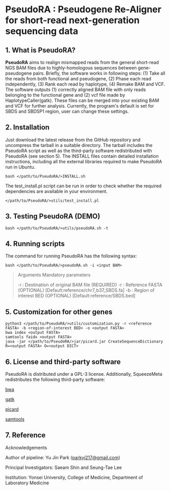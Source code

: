 # PseudoRA : Pseudogene Re-Aligner for short-read next-generation sequencing data

## 1. What is PseudoRA?
**PseudoRA** aims to realign mismapped reads from the general short-read NGS BAM files due to highly-homologous sequences between gene-pseudogene pairs. Briefly, the software works in following steps: (1) Take all the reads from both functional and pseudogene, (2) Phase each read independently, (3) Rank each read by haplotype, (4) Remake BAM and VCF. The software outputs (1) correctly aligned BAM file with only reads belonging to the functional gene and (2) vcf file made by HaplotypeCaller(gatk). These files can be merged into your existing BAM and VCF for further analysis. Currently, the program's default is set for SBDS and SBDSP1 region, user can change these settings.

## 2. Installation
Just download the latest release from the GitHub repository and uncompress the tarball in a suitable directory. The tarball includes the PseudoRA script as well as the third-party software redistributed with PseudoRA (see section 5). The INSTALL files contain detailed installation instructions, including all the external libraries required to make PseudoRA run in Ubuntu.

    bash </path/to/PseudoRA/>INSTALL.sh
    
The test_install.pl script can be run in order to check whether the required dependencies are available in your environment.

    </path/to/PseudoRA/>utils/test_install.pl

## 3. Testing PseudoRA (DEMO)

    bash </path/to/PseudoRA/>utils/pseudoRA.sh -t

## 4. Running scripts

The command for running PseudoRA has the following syntax:

    bash </path/to/PseudoRA/>pseudoRA.sh -i <input BAM>

>Arguments Mandatory parameters
>
>-i <string>: Destination of original BAM file (REQUIRED)
>-r <string>: Reference FASTA (OPTIONAL) [Default:reference/chr7_b37_SBDS.fa]
>-b <string>: Region of interest BED (OPTIONAL)  [Default:reference/SBDS.bed]

## 5. Customization for other genes

    python3 </path/to/PseudoRA/>utils/customization.py -r <reference FASTA> -b <region-of-interest BED> -o <output FASTA>
    bwa index <output FASTA>
    samtools faidx <output FASTA>
    java -jar </path/to/PseudoRA/>jar/picard.jar CreateSequenceDictionary R=<output FASTA> O=<output DICT>

## 6. License and third-party software

PseudoRA is distributed under a GPL-3 license. Additionally, SqueezeMeta redistributes the following third-party software:

[bwa](https://github.com/lh3/bwa)

[gatk](https://gatk.broadinstitute.org/hc/en-us)

[picard](https://broadinstitute.github.io/picard/)

[samtools](http://www.htslib.org/)

## 7. Reference

Acknowledgements

Author of pipeline: Yu Jin Park (parkyj217@gmail.com)

Principal Investigators: Saeam Shin and Seung-Tae Lee

Institution: Yonsei University, College of Medicine, Department of Laboratory Medicine

